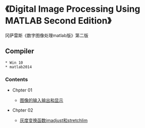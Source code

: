 ﻿# 《Digital Image Processing Using MATLAB Second Edition》
冈萨雷斯《数字图像处理matlab版》第二版  


## Compiler
	* Win 10
	* matlab2014  

### Contents 

- Chpter 01
	
	- [图像的输入输出和显示](CH01/function_image_input_output_show.m)


- Chpter 02

	- [灰度变换函数imadjust和stretchlim](CH02/fun_imadjust.m)

